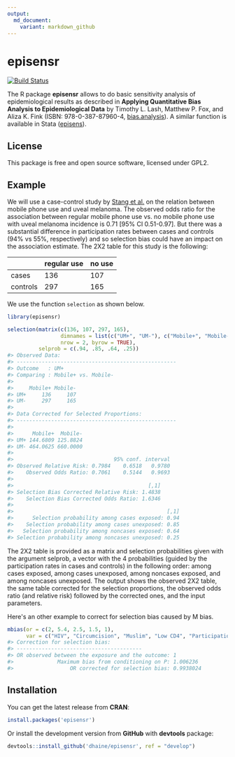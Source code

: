 ```yaml
---
output:
  md_document:
    variant: markdown_github
---
```


<!-- README.md is generated from README.Rmd. Please edit that file -->



# episensr

[![Build Status](https://travis-ci.org/dhaine/episensr.svg?branch=master)](https://travis-ci.org/dhaine/episensr)

The R package **episensr** allows to do basic sensitivity analysis of
epidemiological results as described in **Applying Quantitative Bias Analysis to
Epidemiological Data** by Timothy L. Lash, Matthew P. Fox, and Aliza K. Fink
(ISBN: 978-0-387-87960-4,
[bias.analysis](https://sites.google.com/site/biasanalysis/)). A similar
function is available in Stata
([episens](http://ideas.repec.org/c/boc/bocode/s456792.html)).

## License

This package is free and open source software, licensed under GPL2.

## Example

We will use a case-control study by
[Stang et al.](http://www.ncbi.nlm.nih.gov/pubmed/16523014) on the relation
between mobile phone use and uveal melanoma.
The observed odds ratio for the association between regular mobile phone use vs.
no mobile phone use with uveal melanoma incidence is 0.71 [95% CI 0.51-0.97].
But there was a substantial difference in participation rates between cases and
controls (94% vs 55%, respectively) and so selection bias could have an impact
on the association estimate.
The 2X2 table for this study is the following:

|          | regular use | no use |
|----------|-------------|--------|
| cases    | 136         | 107    |
| controls | 297         | 165    |

We use the function `selection` as shown below.


```r
library(episensr)

selection(matrix(c(136, 107, 297, 165),
                 dimnames = list(c("UM+", "UM-"), c("Mobile+", "Mobile-")),
                 nrow = 2, byrow = TRUE),
          selprob = c(.94, .85, .64, .25))
#> Observed Data: 
#> --------------------------------------------------- 
#> Outcome   : UM+ 
#> Comparing : Mobile+ vs. Mobile- 
#> 
#>     Mobile+ Mobile-
#> UM+     136     107
#> UM-     297     165
#> 
#> Data Corrected for Selected Proportions: 
#> ---------------------------------------------------
#> 
#>      Mobile+  Mobile-
#> UM+ 144.6809 125.8824
#> UM- 464.0625 660.0000
#> 
#>                                95% conf. interval
#> Observed Relative Risk: 0.7984    0.6518   0.9780
#>    Observed Odds Ratio: 0.7061    0.5144   0.9693
#> 
#>                                           [,1]
#> Selection Bias Corrected Relative Risk: 1.4838
#>    Selection Bias Corrected Odds Ratio: 1.6346
#> 
#>                                                 [,1]
#>      Selection probability among cases exposed: 0.94
#>    Selection probability among cases unexposed: 0.85
#>   Selection probability among noncases exposed: 0.64
#> Selection probability among noncases unexposed: 0.25
```

The 2X2 table is provided as a matrix and selection probabilities given with the
argument selprob, a vector with the 4 probabilities (guided by the participation
rates in cases and controls) in the following order: among cases exposed, among
cases unexposed, among noncases exposed, and among noncases unexposed.
The output shows the observed 2X2 table, the same table corrected for the
selection proportions, the observed odds ratio (and relative risk) followed by
the corrected ones, and the input parameters.

Here's an other example to correct for selection bias caused by M bias.


```r
mbias(or = c(2, 5.4, 2.5, 1.5, 1),
      var = c("HIV", "Circumcision", "Muslim", "Low CD4", "Participation"))
#> Correction for selection bias: 
#> ---------------------------------------- 
#> OR observed between the exposure and the outcome: 1 
#>              Maximum bias from conditioning on P: 1.006236 
#>                  OR corrected for selection bias: 0.9938024
```

## Installation

You can get the latest release from **CRAN**:


```r
install.packages('episensr')
```

Or install the development version from **GitHub** with **devtools** package:


```r
devtools::install_github('dhaine/episensr', ref = "develop")
```
